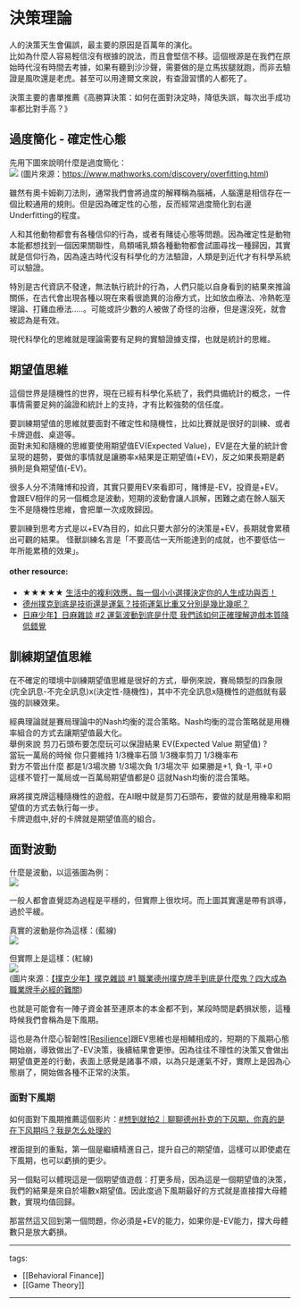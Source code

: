 # 決策理論

人的決策天生會偏誤，最主要的原因是百萬年的演化。  
比如為什麼人容易輕信沒有根據的說法，而且會堅信不移。這個根源是在我們在原始時代沒有時間去考據，如果有聽到沙沙聲，需要做的是立馬拔腿就跑，而非去驗證是風吹還是老虎。甚至可以用達爾文來說，有查證習慣的人都死了。

決策主要的書單推薦《高勝算決策：如何在面對決定時，降低失誤，每次出手成功率都比對手高？》

## 過度簡化 - 確定性心態
先用下圖來說明什麼是過度簡化：  
<img src="https://www.mathworks.com/discovery/overfitting/_jcr_content/mainParsys/image.adapt.full.medium.svg/1686825007300.svg" style="background-color: white;">
(圖片來源：https://www.mathworks.com/discovery/overfitting.html)  

雖然有奧卡姆剃刀法則，通常我們會將過度的解釋稱為腦補，人腦還是相信存在一個比較通用的規則。但是因為確定性的心態，反而經常過度簡化到右邊Underfitting的程度。

人和其他動物都會有各種信仰的行為，或者有賭徒心態等問題。因為確定性是動物本能都想找到一個因果關聯性，鳥類哺乳類各種動物都會試圖尋找一種歸因，其實就是信仰行為，因為遠古時代沒有科學化的方法驗證，人類是到近代才有科學系統可以驗證。

特別是古代資訊不發達，無法執行統計的行為，人們只能以自身看到的結果來推論關係，在古代會出現各種以現在來看很詭異的治療方式，比如放血療法、冷熱乾溼理論、打雞血療法.....。可能或許少數的人被做了奇怪的治療，但是還沒死，就會被認為是有效。

現代科學化的思維就是理論需要有足夠的實驗證據支撐，也就是統計的思維。

## 期望值思維
這個世界是隨機性的世界，現在已經有科學化系統了，我們具備統計的概念，一件事情需要足夠的論證和統計上的支持，才有比較強勢的信任度。

要訓練期望值的思維就要面對不確定性和隨機性，比如比賽就是很好的訓練、或者卡牌遊戲、桌遊等。  
面對未知和隨機的思維要使用期望值EV(Expected Value)，EV是在大量的統計會呈現的趨勢，要做的事情就是讓勝率x結果是正期望值(+EV)，反之如果長期是虧損則是負期望值(-EV)。

很多人分不清賭博和投資，其實只要用EV來看即可，賭博是-EV，投資是+EV。
會跟EV相伴的另一個概念是波動，短期的波動會讓人誤解，困難之處在餘人腦天生不是隨機性思維，會把單一次成敗歸因。

要訓練到思考方式是以+EV為目的，如此只要大部分的決策是+EV，長期就會累積出可觀的結果。
怪獸訓練名言是「不要高估一天所能達到的成就，也不要低估一年所能累積的效果」。

#### other resource:
* ★★★★★ [生活中的複利效應，每一個小小選擇決定你的人生成功與否！](https://youtu.be/HS-VCcy5s_I)
* [德州撲克到底是技術還是運氣？技術運氣比重又分別是幾比幾呢？](https://www.youtube.com/watch?v=2iwgZC5mHuk)
* [日麻少年】日麻雜談 #2 運氣波動到底是什麼 我們該如何正確理解遊戲本質降低錯覺](https://www.youtube.com/watch?v=OL2OvsT23_Y)


## 訓練期望值思維
在不確定的環境中訓練期望值思維是很好的方式，舉例來說，賽局類型的四象限(完全訊息-不完全訊息)x(決定性-隨機性)，其中不完全訊息x隨機性的遊戲就有最強的訓練效果。

經典理論就是賽局理論中的Nash均衡的混合策略。Nash均衡的混合策略就是用機率組合的方式去讓期望值最大化。  
舉例來說 剪刀石頭布要怎麼玩可以保證結果 EV(Expected Value 期望值) ?  
當玩一萬局的時候  你只要維持 1/3機率石頭  1/3機率剪刀  1/3機率布  
對方不管出什麼  都是1/3場次勝 1/3場次負 1/3場次平  如果勝是+1, 負-1, 平+0  
這樣不管打一萬局或一百萬局期望值都是0 這就Nash均衡的混合策略。

麻將撲克牌這種隨機性的遊戲，在AI眼中就是剪刀石頭布，要做的就是用機率和期望值的方式去執行每一步。  
卡牌遊戲中,好的卡牌就是期望值高的組合。


## 面對波動
什麼是波動，以這張圖為例：  
![](https://app-web.chnfund.com/jx/202201/W020220125741010812029.png)  

一般人都會直覺認為過程是平穩的，但實際上很坎坷。而上圖其實還是帶有誤導，過於平緩。

真實的波動是你為這樣：(藍線)  
![](./Decision%20Theory/volatility1.png)  

但實際上是這樣：(紅線)  
![](./Decision%20Theory/volatility2.png)  
(圖片來源：[【撲克少年】撲克雜談 #1 職業德州撲克牌手到底是什麼鬼？四大成為職業牌手必經的難關](https://youtu.be/Li2eEIdykuU?t=284))

也就是可能會有一陣子資金甚至連原本的本金都不到，某段時間是虧損狀態，這種時候我們會稱為是下風期。

這也是為什麼心智韌性[[Resilience]](/Content/Social%20Science/Psychology/Resilience)跟EV思維也是相輔相成的，短期的下風期心態開始崩，導致做出了-EV決策，後續結果會更慘。因為往往不理性的決策又會做出期望值更差的行動，表面上感覺是諸事不順，以為只是運氣不好，實際上是因為心態崩了，開始做各種不正常的決策。

### 面對下風期
如何面對下風期推薦這個影片：[#想到就拍2｜聊聊德州扑克的下风期，你真的是在下风期吗？我是怎么处理的](https://www.youtube.com/watch?v=oJB0tkq_AUA)

裡面提到的重點，第一個是繼續精進自己，提升自己的期望值，這樣可以即使處在下風期，也可以虧損的更少。  

另一個點可以體現這是一個期望值遊戲：打更多局，因為這是一個期望值的決策，我們的結果是來自於場數x期望值。因此度過下風期最好的方式就是直接撐大母體數，實現均值回歸。

那當然這又回到第一個問題，你必須是+EV的能力，如果你是-EV能力，撐大母體數只是放大虧損。

---
tags:
  - [[Behavioral Finance]]
  - [[Game Theory]]

---
